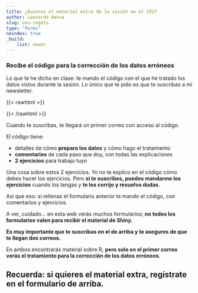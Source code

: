 ```yaml
---
title: ¿Quieres el material extra de la sesión en el CEU?
author: Leonardo Hansa
slug: ceu-regalo
type: "forms"
noindex: true 
_build:
    list: never
---
```


### Recibe el código para la corrección de los datos erróneos

Lo que te he dicho en clase: te mando el código con el que he tratado los datos vistos durante la sesión. Lo único que te pido es que te suscribas a mi newsletter.


{{< rawhtml >}}
<section id=subscribe3>
<div class="ml-embedded" data-form="9ANFWr"></div>
</section>
{{< /rawhtml >}}

Cuando te suscribas, te llegará un primer correo con acceso al código. 

El código tiene: 

- detalles de cómo **preparo los datos** y cómo hago el tratamiento
- **comentarios** de cada paso que doy, con todas las explicaciones
- **2 ejercicios** para trabajo tuyo

Una cosa sobre estos 2 ejercicios. Yo no te explico en el código cómo debes hacer los ejercicios. Pero **si te suscribes, puedes mandarme los ejercicios** cuando los tengas y **te los corrijo y resuelvo dudas**.

Así que eso: si rellenas el formulario anterior te mando el código, con comentarios y ejercicios. 

A ver, cuidado... en esta web verás muchos formularios; **no todos los formularios valen para recibir el material de Shiny.**

**Es muy importante que te suscribas en el de arriba y te asegures de que te llegan dos correos.**

En ambos encontrarás material sobre R, **pero solo en el primer correo verás el tratamiento para la corrección de los datos erróneos.**


## Recuerda: si quieres el material extra, regístrate en el formulario de arriba.
